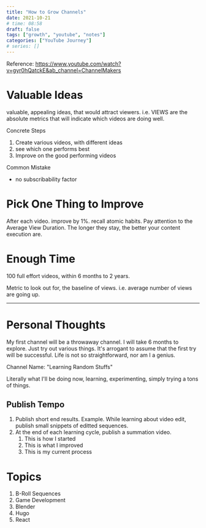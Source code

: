 ```yaml
---
title: "How to Grow Channels"
date: 2021-10-21
# time: 08:58
draft: false
tags: ["growth", "youtube", "notes"]
categories: ["YouTube Journey"]
# series: []
---
```

Reference: https://www.youtube.com/watch?v=gyr0hQatckE&ab_channel=ChannelMakers

# Valuable Ideas
valuable, appealing ideas, that would attract viewers. i.e. VIEWS are the absolute metrics that will indicate which videos are doing well.

Concrete Steps
1. Create various videos, with different ideas
2. see which one performs best
3. Improve on the good performing videos

Common Mistake
- no subscribability factor


# Pick One Thing to Improve
After each video. improve by 1%. recall atomic habits.
Pay attention to the Average View Duration. The longer they stay, the better your content execution are.


# Enough Time
100 full effort videos, within 6 months to 2 years.

Metric to look out for, the baseline of views. i.e. average number of views are going up.


---
# Personal Thoughts
My first channel will be a throwaway channel. I will take 6 months to explore. Just try out various things. 
It's arrogant to assume that the first try will be successful. Life is not so straightforward, nor am I a genius. 

Channel Name: "Learning Random Stuffs"

Literally what I'll be doing now, learning, experimenting, simply trying a tons of things. 

## Publish Tempo

1. Publish short end results. Example. While learning about video edit, publish small snippets of editted sequences. 
2. At the end of each learning cycle, publish a summation video. 
	1. This is how I started
	2. This is what I improved
	3. This is my current process


# Topics
1. B-Roll Sequences
2. Game Development
3. Blender
4. Hugo
5. React




